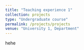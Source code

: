 ```yaml
---
title: "Teaching experience 1"
collection: projects
type: "Undergraduate course"
permalink: /projects/projects
venue: "University 1, Department"
---
```


hehe

